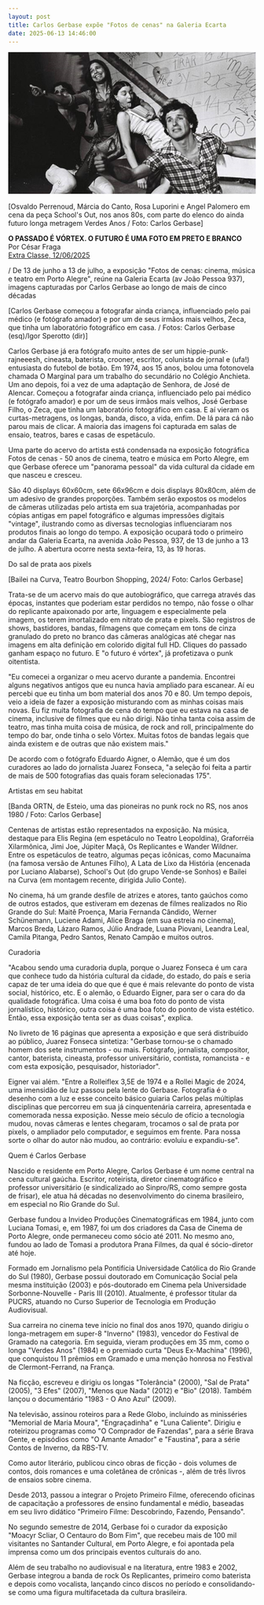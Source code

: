 ```yaml
---
layout: post
title: Carlos Gerbase expõe "Fotos de cenas" na Galeria Ecarta
date: 2025-06-13 14:46:00
---
```

![](/uploads/schools-out.jpg)

\[Osvaldo Perrenoud, Márcia do Canto, Rosa Luporini e Angel Palomero em cena da peça School's Out, nos anos 80s, com parte do elenco do ainda futuro longa metragem Verdes Anos / Foto: Carlos Gerbase]

**O PASSADO É VÓRTEX. O FUTURO É UMA FOTO EM PRETO E BRANCO**\
Por César Fraga\
[Extra Classe, 12/06/2025](https://www.extraclasse.org.br/cultura/2025/06/o-passado-e-vortex-o-futuro-e-uma-foto-em-preto-e-branco/)

[](https://www.extraclasse.org.br/cultura/2025/06/o-passado-e-vortex-o-futuro-e-uma-foto-em-preto-e-branco/)/ De 13 de junho a 13 de julho, a exposição "Fotos de cenas: cinema, música e teatro em Porto Alegre", reúne na Galeria Ecarta (av João Pessoa 937), imagens capturadas por Carlos Gerbase ao longo de mais de cinco décadas

\[Carlos Gerbase começou a fotografar ainda criança, influenciado pelo pai médico (e fotógrafo amador) e por um de seus irmãos mais velhos, Zeca, que tinha um laboratório fotográfico em casa. / Fotos: Carlos Gerbase (esq)/Igor Sperotto (dir)]

Carlos Gerbase já era fotógrafo muito antes de ser um hippie-punk-rajneeesh, cineasta, baterista, crooner, escritor, colunista de jornal e (ufa!) entusiasta do futebol de botão. Em 1974, aos 15 anos, bolou uma fotonovela chamada O Marginal para um trabalho do secundário no Colégio Anchieta. Um ano depois, foi a vez de uma adaptação de Senhora, de José de Alencar. Começou a fotografar ainda criança, influenciado pelo pai médico (e fotógrafo amador) e por um de seus irmãos mais velhos, José Gerbase Filho, o Zeca, que tinha um laboratório fotográfico em casa. E aí vieram os curtas-metragens, os longas, banda, disco, a vida, enfim. De lá para cá não parou mais de clicar. A maioria das imagens foi capturada em salas de ensaio, teatros, bares e casas de espetáculo.

Uma parte do acervo do artista está condensada na exposição fotográfica Fotos de cenas - 50 anos de cinema, teatro e música em Porto Alegre, em que Gerbase oferece um "panorama pessoal" da vida cultural da cidade em que nasceu e cresceu.

São 40 displays 60x60cm, sete 66x96cm e dois displays 80x80cm, além de um adesivo de grandes proporções. Também serão expostos os modelos de câmeras utilizadas pelo artista em sua trajetória, acompanhadas por cópias antigas em papel fotográfico e algumas impressões digitais "vintage", ilustrando como as diversas tecnologias influenciaram nos produtos finais ao longo do tempo. A exposição ocupará todo o primeiro andar da Galeria Ecarta, na avenida João Pessoa, 937, de 13 de junho a 13 de julho. A abertura ocorre nesta sexta-feira, 13, às 19 horas.

Do sal de prata aos pixels

\[Bailei na Curva, Teatro Bourbon Shopping, 2024/ Foto: Carlos Gerbase]

Trata-se de um acervo mais do que autobiográfico, que carrega através das épocas, instantes que poderiam estar perdidos no tempo, não fosse o olhar do replicante apaixonado por arte, linguagem e especialmente pela imagem, os terem imortalizado em nitrato de prata e pixels. São registros de shows, bastidores, bandas, filmagens que começam em tons de cinza granulado do preto no branco das câmeras analógicas até chegar nas imagens em alta definição em colorido digital full HD. Cliques do passado ganham espaço no futuro. E "o futuro é vórtex", já profetizava o punk oitentista.

"Eu comecei a organizar o meu acervo durante a pandemia. Encontrei alguns negativos antigos que eu nunca havia ampliado para escanear. Aí eu percebi que eu tinha um bom material dos anos 70 e 80. Um tempo depois, veio a ideia de fazer a exposição misturando com as minhas coisas mais novas. Eu fiz muita fotografia de cena do tempo que eu estava na casa de cinema, inclusive de filmes que eu não dirigi. Não tinha tanta coisa assim de teatro, mas tinha muita coisa de música, de rock and roll, principalmente do tempo do bar, onde tinha o selo Vórtex. Muitas fotos de bandas legais que ainda existem e de outras que não existem mais."

De acordo com o fotógrafo Eduardo Aigner, o Alemão, que é um dos curadores ao lado do jornalista Juarez Fonseca, "a seleção foi feita a partir de mais de 500 fotografias das quais foram selecionadas 175".

Artistas em seu habitat

\[Banda ORTN, de Esteio, uma das pioneiras no punk rock no RS, nos anos 1980 / Foto: Carlos Gerbase]

Centenas de artistas estão representados na exposição. Na música, destaque para Elis Regina (em espetáculo no Teatro Leopoldina), Graforréia Xilarmônica, Jimi Joe, Júpiter Maçã, Os Replicantes e Wander Wildner. Entre os espetáculos de teatro, algumas peças icônicas, como Macunaíma (na famosa versão de Antunes Filho), A Lata de Lixo da História (encenada por Luciano Alabarse), School's Out (do grupo Vende-se Sonhos) e Bailei na Curva (em montagem recente, dirigida Julio Conte).

No cinema, há um grande desfile de atrizes e atores, tanto gaúchos como de outros estados, que estiveram em dezenas de filmes realizados no Rio Grande do Sul: Maitê Proença, Maria Fernanda Cândido, Werner Schünemann, Luciene Adami, Alice Braga (em sua estreia no cinema), Marcos Breda, Lázaro Ramos, Júlio Andrade, Luana Piovani, Leandra Leal, Camila Pitanga, Pedro Santos, Renato Campão e muitos outros.

Curadoria

"Acabou sendo uma curadoria dupla, porque o Juarez Fonseca é um cara que conhece tudo da história cultural da cidade, do estado, do país e seria capaz de ter uma ideia do que que é que é mais relevante do ponto de vista social, histórico, etc. E o alemão, o Eduardo Eigner, para ser o cara do da qualidade fotográfica. Uma coisa é uma boa foto do ponto de vista jornalístico, histórico, outra coisa é uma boa foto do ponto de vista estético. Então, essa exposição tenta ser as duas coisas", explica.

No livreto de 16 páginas que apresenta a exposição e que será distribuído ao público, Juarez Fonseca sintetiza: "Gerbase tornou-se o chamado homem dos sete instrumentos - ou mais. Fotógrafo, jornalista, compositor, cantor, baterista, cineasta, professor universitário, contista, romancista - e com esta exposição, pesquisador, historiador".

Eigner vai além. "Entre a Rolleiflex 3,5E de 1974 e a Rollei Magic de 2024, uma imensidão de luz passou pela lente do Gerbase. Fotografia é o desenho com a luz e esse conceito básico guiaria Carlos pelas múltiplas disciplinas que percorreu em sua já cinquentenária carreira, apresentada e comemorada nessa exposição. Nesse meio século de ofício a tecnologia mudou, novas câmeras e lentes chegaram, trocamos o sal de prata por pixels, o ampliador pelo computador, e seguimos em frente. Para nossa sorte o olhar do autor não mudou, ao contrário: evoluiu e expandiu-se".

Quem é Carlos Gerbase

Nascido e residente em Porto Alegre, Carlos Gerbase é um nome central na cena cultural gaúcha. Escritor, roteirista, diretor cinematográfico e professor universitário (e sindicalizado ao Sinpro/RS, como sempre gosta de frisar), ele atua há décadas no desenvolvimento do cinema brasileiro, em especial no Rio Grande do Sul.

Gerbase fundou a Invideo Produções Cinematográficas em 1984, junto com Luciana Tomasi, e, em 1987, foi um dos criadores da Casa de Cinema de Porto Alegre, onde permaneceu como sócio até 2011. No mesmo ano, fundou ao lado de Tomasi a produtora Prana Filmes, da qual é sócio-diretor até hoje.

Formado em Jornalismo pela Pontifícia Universidade Católica do Rio Grande do Sul (1980), Gerbase possui doutorado em Comunicação Social pela mesma instituição (2003) e pós-doutorado em Cinema pela Universidade Sorbonne-Nouvelle - Paris III (2010). Atualmente, é professor titular da PUCRS, atuando no Curso Superior de Tecnologia em Produção Audiovisual.

Sua carreira no cinema teve início no final dos anos 1970, quando dirigiu o longa-metragem em super-8 "Inverno" (1983), vencedor do Festival de Gramado na categoria. Em seguida, vieram produções em 35 mm, como o longa "Verdes Anos" (1984) e o premiado curta "Deus Ex-Machina" (1996), que conquistou 11 prêmios em Gramado e uma menção honrosa no Festival de Clermont-Ferrand, na França.

Na ficção, escreveu e dirigiu os longas "Tolerância" (2000), "Sal de Prata" (2005), "3 Efes" (2007), "Menos que Nada" (2012) e "Bio" (2018). Também lançou o documentário "1983 - O Ano Azul" (2009).

Na televisão, assinou roteiros para a Rede Globo, incluindo as minisséries "Memorial de Maria Moura", "Engraçadinha" e "Luna Caliente". Dirigiu e roteirizou programas como "O Comprador de Fazendas", para a série Brava Gente, e episódios como "O Amante Amador" e "Faustina", para a série Contos de Inverno, da RBS-TV.

Como autor literário, publicou cinco obras de ficção - dois volumes de contos, dois romances e uma coletânea de crônicas -, além de três livros de ensaios sobre cinema.

Desde 2013, passou a integrar o Projeto Primeiro Filme, oferecendo oficinas de capacitação a professores de ensino fundamental e médio, baseadas em seu livro didático "Primeiro Filme: Descobrindo, Fazendo, Pensando".

No segundo semestre de 2014, Gerbase foi o curador da exposição "Moacyr Scliar, O Centauro do Bom Fim", que recebeu mais de 100 mil visitantes no Santander Cultural, em Porto Alegre, e foi apontada pela imprensa como um dos principais eventos culturais do ano.

Além de seu trabalho no audiovisual e na literatura, entre 1983 e 2002, Gerbase integrou a banda de rock Os Replicantes, primeiro como baterista e depois como vocalista, lançando cinco discos no período e consolidando-se como uma figura multifacetada da cultura brasileira.
